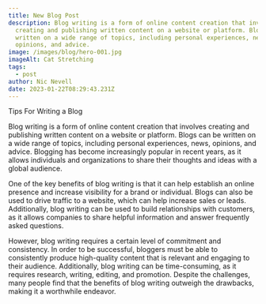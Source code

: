 ```yaml
---
title: New Blog Post
description: Blog writing is a form of online content creation that involves
  creating and publishing written content on a website or platform. Blogs can be
  written on a wide range of topics, including personal experiences, news,
  opinions, and advice.
image: /images/blog/hero-001.jpg
imageAlt: Cat Stretching
tags:
  - post
author: Nic Nevell
date: 2023-01-22T08:29:43.231Z
---
```


Tips For Writing a Blog

Blog writing is a form of online content creation that involves creating and publishing written content on a website or platform. Blogs can be written on a wide range of topics, including personal experiences, news, opinions, and advice. Blogging has become increasingly popular in recent years, as it allows individuals and organizations to share their thoughts and ideas with a global audience.

One of the key benefits of blog writing is that it can help establish an online presence and increase visibility for a brand or individual. Blogs can also be used to drive traffic to a website, which can help increase sales or leads. Additionally, blog writing can be used to build relationships with customers, as it allows companies to share helpful information and answer frequently asked questions.

However, blog writing requires a certain level of commitment and consistency. In order to be successful, bloggers must be able to consistently produce high-quality content that is relevant and engaging to their audience. Additionally, blog writing can be time-consuming, as it requires research, writing, editing, and promotion. Despite the challenges, many people find that the benefits of blog writing outweigh the drawbacks, making it a worthwhile endeavor.
